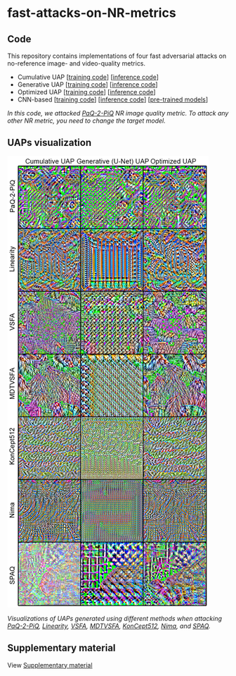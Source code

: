 # fast-attacks-on-NR-metrics

## Code
This repository contains implementations of four fast adversarial attacks on no-reference image- and video-quality metrics.

* Cumulative UAP
[[training code](https://github.com/katiashh/fast-attacks-on-NR-metrics/blob/main/Cumulative_UAP_training.ipynb)]
[[inference code](https://github.com/katiashh/fast-attacks-on-NR-metrics/blob/main/UAP_inference.ipynb)]
* Generative UAP
[[training code](https://github.com/katiashh/fast-attacks-on-NR-metrics/blob/main/Generative_UAP_training.ipynb)]
[[inference code](https://github.com/katiashh/fast-attacks-on-NR-metrics/blob/main/UAP_inference.ipynb)]
* Optimized UAP
[[training code](https://github.com/katiashh/fast-attacks-on-NR-metrics/blob/main/Optimized_UAP_training.ipynb)]
[[inference code](https://github.com/katiashh/fast-attacks-on-NR-metrics/blob/main/UAP_inference.ipynb)]
* CNN-based
[[training code](https://github.com/katiashh/fast-attacks-on-NR-metrics/blob/main/CNN-based_training.ipynbb)]
[[inference code](https://github.com/katiashh/fast-attacks-on-NR-metrics/blob/main/CNN-based_inference.ipynb)]
[[pre-trained models](https://drive.google.com/drive/folders/1ei3WdDpSEnLmwvEVmABpBSPXygzVxobu)]


*In this code, we attacked [PaQ-2-PiQ](https://github.com/baidut/paq2piq) NR image quality metric. To attack any other NR metric, you need to change the target model.*
## UAPs visualization
![](./inf_ims/vis_all_uaps.png)

*Visualizations of UAPs generated using different methods when attacking [PaQ-2-PiQ](https://github.com/baidut/paq2piq), [Linearity](https://github.com/lidq92/LinearityIQA), [VSFA](https://github.com/lidq92/VSFA), [MDTVSFA](https://github.com/lidq92/MDTVSFA), [KonCept512](https://github.com/ZhengyuZhao/koniq-PyTorch), [Nima](https://github.com/truskovskiyk/nima.pytorch/tree/v1), and [SPAQ](https://github.com/h4nwei/SPAQ).*


## Supplementary material
View [Supplementary material](https://drive.google.com/file/d/1yS-6XegmHf5Oh0yo0pcpprprN5onRZn3/view?usp=sharing)
